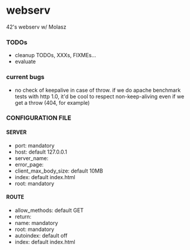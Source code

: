 # webserv
42's webserv w/ Molasz

### TODOs

* cleanup TODOs, XXXs, FIXMEs...
* evaluate

### current bugs

* no check of keepalive in case of throw. if we do apache benchmark tests with http 1.0, it'd be cool to respect non-keep-aliving even if we get a throw (404, for example)

### CONFIGURATION FILE

#### SERVER
* port: mandatory
* host: default 127.0.0.1
* server\_name:
* error\_page:
* client\_max\_body\_size: default 10MB
* index: default index.html
* root: mandatory

#### ROUTE
* allow\_methods: default GET
* return:
* name: mandatory
* root: mandatory
* autoindex: default off
* index: default index.html
